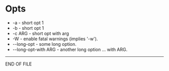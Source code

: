 # Opts

- -a  - short opt 1
- -b  - short opt 1
- -c ARG - short opt with arg
- -W  - enable fatal warnings (implies '-w').
- --long-opt - some long option.
- --long-opt-with ARG - another long option ... with ARG.

---

END OF FILE
